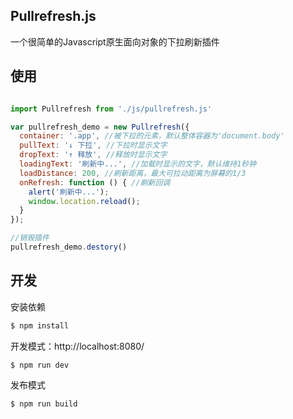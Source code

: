 ## Pullrefresh.js

一个很简单的Javascript原生面向对象的下拉刷新插件

## 使用
```js

import Pullrefresh from './js/pullrefresh.js'

var pullrefresh_demo = new Pullrefresh({
  container: '.app', //被下拉的元素，默认整体容器为'document.body'
  pullText: '↓ 下拉', //下拉时显示文字
  dropText: '↑ 释放', //释放时显示文字
  loadingText: '刷新中...', //加载时显示的文字，默认维持1秒钟
  loadDistance: 200, //刷新距离，最大可拉动距离为屏幕的1/3
  onRefresh: function () { //刷新回调
    alert('刷新中...');
    window.location.reload();
  }
});

//销毁插件
pullrefresh_demo.destory()

```
## 开发

安装依赖
```sh
$ npm install
```

开发模式：http://localhost:8080/
```sh
$ npm run dev
```

发布模式
```sh
$ npm run build
```

